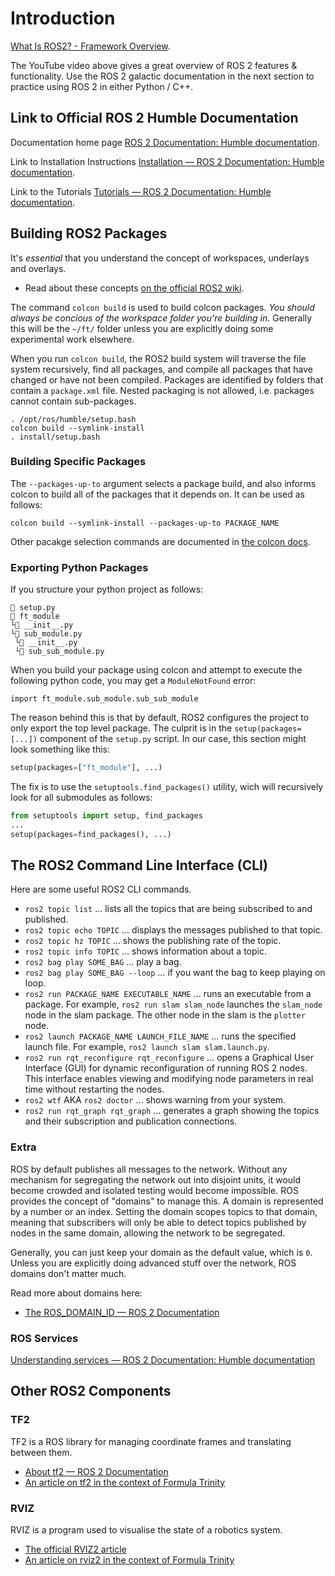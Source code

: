 # Introduction

[What Is ROS2? - Framework Overview](https://www.youtube.com/watch?v=7TVWlADXwRw).

The YouTube video above gives a great overview of ROS 2 features & functionality. Use the ROS 2 galactic documentation in the next section to practice using ROS 2 in either Python / C++.

## Link to Official ROS 2 Humble Documentation

Documentation home page [ROS 2 Documentation: Humble documentation](https://docs.ros.org/en/humble/index.html).

Link to Installation Instructions [Installation — ROS 2 Documentation: Humble documentation](https://docs.ros.org/en/humble/Installation.html).

Link to the Tutorials [Tutorials — ROS 2 Documentation: Humble documentation](https://docs.ros.org/en/humble/Tutorials.html).

## Building ROS2 Packages

It's *essential* that you understand the concept of workspaces, underlays and overlays.

- Read about these concepts [on the official ROS2 wiki](https://docs.ros.org/en/humble/Tutorials/Beginner-Client-Libraries/Colcon-Tutorial.html#basics).

The command `colcon build` is used to build colcon packages. *You should always be concious of the workspace folder you're building in*. Generally this will be the `~/ft/` folder unless you are explicitly doing some experimental work elsewhere.

When you run `colcon build`, the ROS2 build system will traverse the file system recursively, find all packages, and compile all packages that have changed or have not been compiled. Packages are identified by folders that contain a `package.xml` file. Nested packaging is not allowed, i.e. packages cannot contain sub-packages.

```
. /opt/ros/humble/setup.bash
colcon build --symlink-install
. install/setup.bash
```

### Building Specific Packages

The `--packages-up-to` argument selects a package build, and also informs colcon to build all of the packages that it depends on. It can be used as follows:

```
colcon build --symlink-install --packages-up-to PACKAGE_NAME
```

Other pacakge selection commands are documented in [the colcon docs](https://colcon.readthedocs.io/en/released/reference/package-selection-arguments.html).

### Exporting Python Packages

If you structure your python project as follows:

```
📄 setup.py
📂 ft_module
└📄 __init__.py
└📂 sub_module.py
 └📄 __init__.py
 └📄 sub_sub_module.py
```

When you build your package using colcon and attempt to execute the following python code, you may get a `ModuleNotFound` error:

```
import ft_module.sub_module.sub_sub_module
```

The reason behind this is that by default, ROS2 configures the project to only export the top level package. The culprit is in the `setup(packages=[...])` component of the `setup.py` script. In our case, this section might look something like this:

```python
setup(packages=["ft_module"], ...)
```

The fix is to use the `setuptools.find_packages()` utility, wich will recursively look for all submodules as follows:

```python
from setuptools import setup, find_packages
...
setup(packages=find_packages(), ...)
```

## The ROS2 Command Line Interface (CLI)

Here are some useful ROS2 CLI commands.

- `ros2 topic list` … lists all the topics that are being subscribed to and published.
- `ros2 topic echo TOPIC` … displays the messages published to that topic.
- `ros2 topic hz TOPIC` … shows the publishing rate of the topic.
- `ros2 topic info TOPIC` … shows information about a topic.
- `ros2 bag play SOME_BAG` … play a bag.
- `ros2 bag play SOME_BAG --loop`  … if you want the bag to keep playing on loop.
- `ros2 run PACKAGE_NAME EXECUTABLE_NAME` … runs an executable from a package. For example, `ros2 run slam slam_node` launches the `slam_node` node in the slam package. The other node in the slam is the `plotter` node.
- `ros2 launch PACKAGE_NAME LAUNCH_FILE_NAME` … runs the specified launch file. For example, `ros2 launch slam slam.launch.py`.
- `ros2 run rqt_reconfigure rqt_reconfigure` … opens a Graphical User Interface (GUI) for dynamic reconfiguration of running ROS 2 nodes. This interface enables viewing and modifying node parameters in real time without restarting the nodes.
- `ros2 wtf` AKA `ros2 doctor` … shows warning from your system.
- `ros2 run rqt_graph rqt_graph` … generates a graph showing the topics and their subscription and publication connections.

### Extra

ROS by default publishes all messages to the network. Without any mechanism for segregating the network out into disjoint units, it would become crowded and isolated testing would become impossible. ROS provides the concept of "domains" to manage this. A domain is represented by a number or an index. Setting the domain scopes topics to that domain, meaning that subscribers will only be able to detect topics published by nodes in the same domain, allowing the network to be segregated.

Generally, you can just keep your domain as the default value, which is `0`. Unless you are explicitly doing advanced stuff over the network, ROS domains don't matter much.

Read more about domains here:

- [The ROS\_DOMAIN\_ID — ROS 2 Documentation](https://docs.ros.org/en/humble/Concepts/About-Domain-ID.html)

### ROS Services

[Understanding services — ROS 2 Documentation: Humble documentation](https://docs.ros.org/en/humble/Tutorials/Beginner-CLI-Tools/Understanding-ROS2-Services/Understanding-ROS2-Services.html)  


## Other ROS2 Components

### TF2

TF2 is a ROS library for managing coordinate frames and translating between them.

- [About tf2 — ROS 2 Documentation](https://docs.ros.org/en/humble/Concepts/About-Tf2.html)
- [An article on tf2 in the context of Formula Trinity](../resources/tf2.md)

### RVIZ

RVIZ is a program used to visualise the state of a robotics system.

- [The official RVIZ2 article](https://docs.ros.org/en/humble/Tutorials/Intermediate/RViz/RViz-User-Guide/RViz-User-Guide.html)
- [An article on rviz2 in the context of Formula Trinity](../resources/rviz2.md)